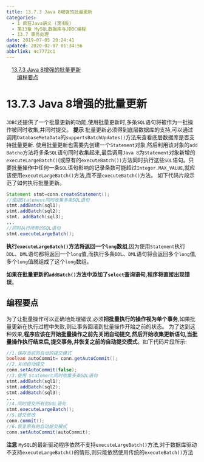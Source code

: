 ```yaml
---
title: 13.7.3 Java 8增强的批量更新
categories: 
  - 1 疯狂Java讲义 (第4版)
  - 第13章 MySQL数据库与JDBC编程
  - 13.7 事务处理
date: 2019-07-05 20:24:41
updated: 2020-02-07 01:34:56
abbrlink: 4c7772c1
---
```

<div id='my_toc'><a href="/JavaReadingNotes/4c7772c1/#13-7-3-Java-8增强的批量更新" class="header_1">13.7.3 Java 8增强的批量更新</a>&nbsp;<br><a href="/JavaReadingNotes/4c7772c1/#编程要点" class="header_2">编程要点</a>&nbsp;<br></div>
<style>.header_1{margin-left: 1em;}.header_2{margin-left: 2em;}.header_3{margin-left: 3em;}.header_4{margin-left: 4em;}.header_5{margin-left: 5em;}.header_6{margin-left: 6em;}</style>
<!--more-->
<script>if (navigator.platform.search('arm')==-1){document.getElementById('my_toc').style.display = 'none';}var e,p = document.getElementsByTagName('p');while (p.length>0) {e = p[0];e.parentElement.removeChild(e);}</script>

<!--end-->
# 13.7.3 Java 8增强的批量更新 #
`JDBC`还提供了一个批量更新的功能,使用批量更新时,多条`SQL`语句将被作为一批操作被同时收集,并同时提交。
**提示**
批量更新必须得到底层数据库的支持,可以通过调用`DatabaseMetaData`的`supportsBatchUpdates()`方法来查看底层数据库是否支持批量更新.
使用批量更新也需要先创建一个`Statement`对象,然后利用该对象的`add Batcho`方法将多条`SQL`语句同时收集起来,最后调用`Java 8`为`Statement`对象新增的`executeLargeBatch()`(或原有的`executeBatch())`方法同时执行这些`SQL`语句。只要批量操作中任何一条`SQL`语句影响的记录条数可能超过`Integer.MAX_VALUE`,就应该使用`executeLargeBatch()`方法,而不是`executeBatch()`方法。
如下代码片段示范了如何执行批量更新。
```java
Statement stmt=conn.createStatement();
//使用Statement同时收集多条SQL语句
stmt.addBatch(sql1);
stmt.addBatch(sql2);
stmt. addBatch(sql3);
...
//同时执行所有的SQL语句
stmt.executeLargeBatch();
```
**执行`executeLargeBatch()`方法将返回一个`long`数组**,因为使用`Statement`执行`DDL`、`DML`语句都将返回一个`long`值,而执行多条`DDL`、`DML`语句将会返回多个`long`值,多个`long`值就组成了这个`long`数组。

**如果在批量更新的`addBatch()`方法中添加了`select`査询语句,程序将直接出现错误**。

## 编程要点 ##
为了让批量操作可以正确地处理错误,必须**把批量执行的操作视为单个事务**,如果批量更新在执行过程中失败,则让事务回滚到批量操作开始之前的状态。
为了达到这种效果,**程序应该在开始批量操作之前先关闭自动提交,然后开始收集更新语句,当批量操作执行结束后,提交事务,并恢复之前的自动提交模式**。如下代码片段所示:
```java
//1.保存当前的自动的提交模式
boolean autoCommit= conn.getAutoCommit();
//2.关闭自动提交
conn.setAutoCommit(false);
//3.使用 Statement同时收集多条SQL语句
stmt.addBatch(sql1);
stmt.addBatch(sql2);
stmt.addBatch(sql3);
...
//4.同时提交所有的SQL语句
stmt.executeLargeBatch();
//5.提交修改
conn.commit();
//6.恢复原有的自动提交模式
conn.setAutoCommit(autoCommit);
```
**注意**
`MySQL`的最新驱动程序依然不支持`executeLargeBatch()`方法,对于数据库驱动不支持`executeLargeBatch()`的情形,则只能依然使用传统的`executeBatch()`方法

